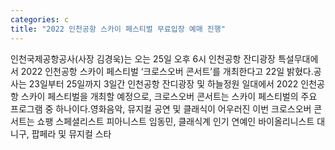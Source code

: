 ```yaml
---
categories: c
title: "2022 인천공항 스카이 페스티벌 무료입장 예매 진행"
---
```

인천국제공항공사(사장 김경욱)는 오는 25일 오후 6시 인천공항 잔디광장 특설무대에서 2022 인천공항 스카이 페스티벌 ‘크로스오버 콘서트’를 개최한다고 22일 밝혔다.공사는 23일부터 25일까지 3일간 인천공항 잔디광장 및 하늘정원 일대에서 2022 인천공항 스카이 페스티벌을 개최할 예정으로, 크로스오버 콘서트는 스카이 페스티벌의 주요 프로그램 중 하나이다.영화음악, 뮤지컬 공연 및 클래식이 어우러진 이번 크로스오버 콘서트는 쇼팽 스페셜리스트 피아니스트 임동민, 클래식계 인기 연예인 바이올리니스트 대니구, 팝페라 및 뮤지컬 스타